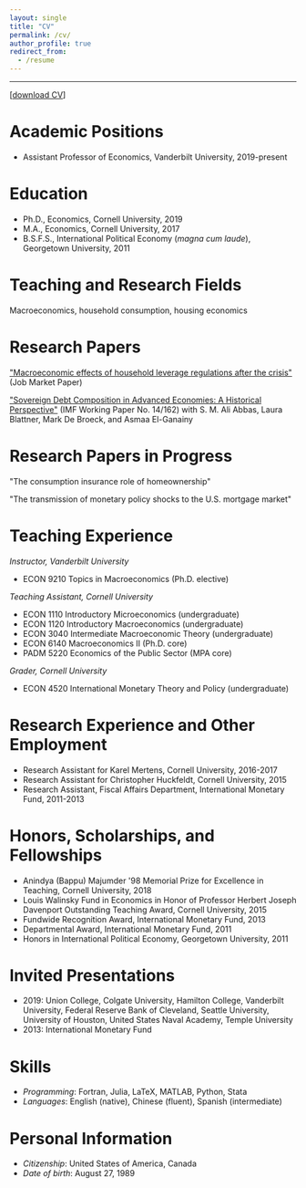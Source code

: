 ```yaml
---
layout: single
title: "CV"
permalink: /cv/
author_profile: true
redirect_from:
  - /resume
---
```

---
[[download CV](http://malin-hu.github.io/files/MH_CV.pdf)]  

Academic Positions
======
* Assistant Professor of Economics, Vanderbilt University, 2019-present

Education
======
* Ph.D., Economics, Cornell University, 2019 
* M.A., Economics, Cornell University, 2017
* B.S.F.S., International Political Economy (_magna cum laude_), Georgetown University, 2011

Teaching and Research Fields
=====
Macroeconomics, household consumption, housing economics

Research Papers
====
["Macroeconomic effects of household leverage regulations after the crisis"](https://malin-hu.github.io/files/MH_JMP.pdf) (Job Market Paper)

["Sovereign Debt Composition in Advanced Economies: A Historical Perspective"](https://malin-hu.github.io/files/sovereign_debt_composition.pdf) (IMF Working Paper No. 14/162) with S. M. Ali Abbas, Laura Blattner, Mark De Broeck, and Asmaa El-Ganainy

Research Papers in Progress
=====
"The consumption insurance role of homeownership"

"The transmission of monetary policy shocks to the U.S. mortgage market"

Teaching Experience
=====
_Instructor, Vanderbilt University_ 
* ECON 9210 Topics in Macroeconomics (Ph.D. elective)

_Teaching Assistant, Cornell University_
* ECON 1110 Introductory Microeconomics (undergraduate)
* ECON 1120 Introductory Macroeconomics (undergraduate)
* ECON 3040 Intermediate Macroeconomic Theory (undergraduate)
* ECON 6140 Macroeconomics II (Ph.D. core)
* PADM 5220 Economics of the Public Sector (MPA core)

_Grader, Cornell University_
* ECON 4520 International Monetary Theory and Policy (undergraduate)

Research Experience and Other Employment
=====
* Research Assistant for Karel Mertens, Cornell University, 2016-2017
* Research Assistant for Christopher Huckfeldt, Cornell University, 2015
* Research Assistant, Fiscal Affairs Department, International Monetary Fund, 2011-2013

Honors, Scholarships, and Fellowships
======
* Anindya (Bappu) Majumder '98 Memorial Prize for Excellence in Teaching, Cornell University, 2018
* Louis Walinsky Fund in Economics in Honor of Professor Herbert Joseph Davenport Outstanding Teaching Award, Cornell University, 2015
* Fundwide Recognition Award, International Monetary Fund, 2013
* Departmental Award, International Monetary Fund, 2011
* Honors in International Political Economy, Georgetown University, 2011

Invited Presentations
=====
* 2019: Union College, Colgate University, Hamilton College, Vanderbilt University, Federal Reserve Bank of Cleveland, Seattle University, University of Houston, United States Naval Academy, Temple University
* 2013: International Monetary Fund

Skills
======
* _Programming_: Fortran, Julia, LaTeX, MATLAB, Python, Stata
* _Languages_: English (native), Chinese (fluent), Spanish (intermediate)

Personal Information
====
* _Citizenship_: United States of America, Canada
* _Date of birth_: August 27, 1989
